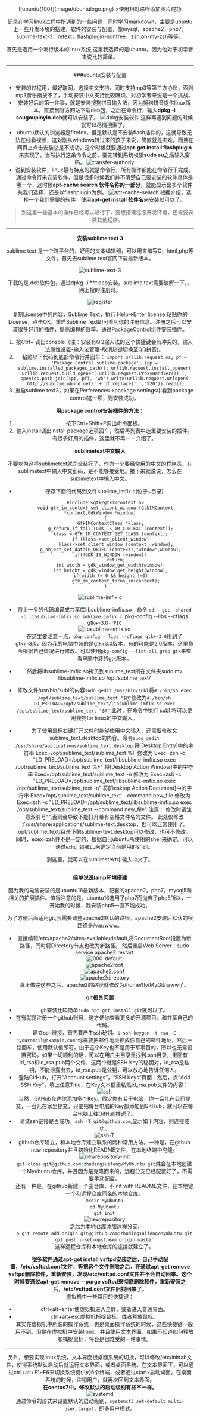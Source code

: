 <center>![ubuntu{100}](image/ubuntulogo.png)
>使用相对路径添加图片成功

记录在学习linux过程中所遇到的一些问题，同时学习markdown，主要是ubuntu上一些开发环境的搭建，软件的安装与配置，像mysql，apache2，php7，sublime-text-3，retext，flashplugin-nonfree，zsh,oh-my-zsh等等。



首先是选用一个发行版本的linux系统,这里我选择的是ubuntu，因为他对于初学者来说比较简单。
***
###ubuntu安装与配置
+ 安装的过程用，最好联网，选择中文支持，同时支持mp3等第三方协议，否则mp3音乐播放不了，手动安装中文支持比较麻烦，对初学者来说是一个挑战。
+ 安装好后的第一件事，就是安装搜狗拼音输入法，因为搜狗拼音提供linux版本，直接到官方网站下载deb包，之后在命令行，输入**dpkg -i sougoupinyin.deb**就可以安装了。
![dpkg安装软件](image/dpkg安装软件.png)
这样再遇到问题的时候就可以尽情搜索了。
+ ubuntu默认的浏览器是firefox，但是默认是不安装flash插件的，这就导致无法在线看视频，这对刚从windows转过来的孩子来说，简直就是灾难。而且在网页上点击安装总是不成功，这个时候就要通过**apt-get install flashplugin**来实现了，当然执行这条命令之前，要先转到系统权限**sudo su**之后输入密码。
![transfer-authoriy](image/transfer-authority.png)
+ 说到安装软件，linux最有特点的就是命令行，所有操作都能在命令行下完成，通过命令行来安装软件，但是很多时候我们并不清楚自己要安装的软件具体是哪一个，这时候**apt-cache search 软件名称的一部分**，就能显示出多个软件共我们选择，还是以flashplugin为例。
![apt-cache-search](image/apt-cache-search.png)
根据介绍，选择一个我们需要的软件，使用**apt-get install 软件名**来安装就可以了。
>到这里一些基本的操作已经可以进行了，要想搭建程序开发环境，还需要安装其他程序。
***
**安装sublime text 3**

sublime text 是一个跨平台的，好用的文本编辑器，可以用来编写C，html,php等文件。首先去sublime text官网下载最新版本。


![sublime-text-3](image/sublime.png)


下载的是.deb软件包，通过dpkg -i ***.deb安装。sublime text需要破解一下，。网上搜的注册码。


![register](image/sublime-text-3-register.png)



复制License中的内容，Sublime Text，执行 Help->Enter license 粘贴你的License，点击OK，重启Sublime Text即可看到你的注册信息。注册之后可以安装很多好用的插件，提高编程的效率。通过PackageControl组件安装插件。

1. 按Ctrl+`调出console（注：安装有QQ输入法的这个快捷键会有冲突的，输入法属性设置-输入法管理-取消热键切换至QQ拼音)。
2. 粘贴以下代码到底部命令行并回车：
`
import urllib.request,os; pf = 'Package Control.sublime-package'; ipp = sublime.installed_packages_path(); urllib.request.install_opener( urllib.request.build_opener( urllib.request.ProxyHandler()) ); open(os.path.join(ipp, pf), 'wb').write(urllib.request.urlopen( 'http://sublime.wbond.net/' + pf.replace(' ','%20')).read())
`
3. 重启sublime text3，如果在Perferences->package settings中看到package control这一项，则安装成功。


**用package control安装插件的方法：**


1. 按下Ctrl+Shift+P调出命令面板。
2. 输入install调出install package选项回车，然后再列表中选重要安装的插件。有很多好用的插件，这里就不再一一介绍了。

**sublimetext中文输入**

不要以为这样sublimetext就完全装好了，作为一个要经常用的中文的程序员，在sublimetext中输入中文乱码，是不能够接受地。接下来就说说，怎么在sublimetext中输入中文。



+ 保存下面的代码到文件sublime_imfix.c(位于~目录)
```
    #include <gtk/gtkimcontext.h>
    void gtk_im_context_set_client_window (GtkIMContext *context,GdkWindow *window)
    {
        GtkIMContextClass *klass;
        g_return_if_fail (GTK_IS_IM_CONTEXT (context));
        klass = GTK_IM_CONTEXT_GET_CLASS (context);
        if (klass->set_client_window)
            klass->set_client_window (context, window);
        g_object_set_data(G_OBJECT(context),"window",window);
        if(!GDK_IS_WINDOW (window))
            return;
        int width = gdk_window_get_width(window);
        int height = gdk_window_get_height(window);
        if(width != 0 && height !=0)
            gtk_im_context_focus_in(context);
    }
```
![sublime-imfix.c](image/sublime-imfix.png)

+ 将上一步的代码编译成共享库libsublime-imfix.so，命令
`
cd ~
gcc -shared -o libsublime-imfix.so sublime_imfix.c  `pkg-config --libs --cflags gtk+-3.0` -fPIC
`  
![libsublime-imfix.so](image/libsublime-imfix.so.png)  
在这里要注意一点，`pkg-config --libs --cflags gtk+-3.0`用到了gtk+-3.0，因为我的电脑中装的是gtk+3.0版本，有的可能是2.0版本，这里命令根据自己情况进行修改。可以使用`pkg-config --list-all grep gtk`来查看电脑中装的gtk版本。

+ 然后将libsublime-imfix.so拷贝到sublime_text所在文件夹sudo mv libsublime-imfix.so /opt/sublime_text/
+ 修改文件/usr/bin/subl的内容`sudo gedit /usr/bin/subl`将`#!/bin/sh
exec /opt/sublime_text/sublime_text "$@"`修改为`#!/bin/sh
LD_PRELOAD=/opt/sublime_text/libsublime-imfix.so exec /opt/sublime_text/sublime_text "$@"`
此时，在命令中执行 subl 将可以使用搜狗for linux的中文输入。
+ 为了使用鼠标右键打开文件时能够使用中文输入，还需要修改文sublime_text.desktop的内容。命令`sudo gedit /usr/share/applications/sublime_text.desktop`
将[Desktop Entry]中的字符串
Exec=/opt/sublime_text/sublime_text %F
修改为
Exec=zsh -c "LD_PRELOAD=/opt/sublime_text/libsublime-imfix.so exec /opt/sublime_text/sublime_text %F"
将[Desktop Action Window]中的字符串
Exec=/opt/sublime_text/sublime_text -n
修改为
Exec=zsh -c "LD_PRELOAD=/opt/sublime_text/libsublime-imfix.so exec /opt/sublime_text/sublime_text -n"
将[Desktop Action Document]中的字符串
Exec=/opt/sublime_text/sublime_text --command new_file
修改为
Exec=zsh -c "LD_PRELOAD=/opt/sublime_text/libsublime-imfix.so exec /opt/sublime_text/sublime_text --command new_file"
注意：
修改时请注意双引号"",否则会导致不能打开带有空格文件名的文件。
此处仅修改了/usr/share/applications/sublime-text.desktop，但可以正常使用了。opt/sublime_text/目录下的sublime-text.desktop可以修改，也可不修改。
同时，exex=zsh并不是一定的，根据自己ubuntu所使用的shell来确定。可以通过`exho $SHELL`来确定当前是用的shell。

到这里，就可以在sublimetext中输入中文了。
***
**简单说说lamp环境搭建**

因为我的电脑安装的是ubuntu16最新版本，配套的apache2，php7，mysql5和相关的扩展插件。值得注意的是，ubuntu16选用了php7而抛弃了php5所以，一开始我的时候，我安装php5一直不能成功。

为了方便后面适用git,我需要调整apache2默认的路径。apache2安装后默认的根路径是/var/www。

+ 直接编辑/etc/apache2/sites-available/default,将DocumentRoot设置为新路径，同时将Directory节点也改为新路径。
然后重启Web Server：sudo service apache2 restart  
![000-default](image/000-default.conf.png)  
![apache2root](image/apache2root.png)  
![apache2.conf](image/apache2.conf.png)  
![apache2directory](image/apache2directory.png)  
真正做完这些之后，apache2的路径就修改为/home/fly/MyGit/www了。

**git相关问题**

+ git安装比较简单`sudo apt-get install git`就可以了。  
+ 在有就是注册一个github账号，这方便你查看更多的开源项目，和共享自己的代码。  
+ 建立ssh链接，首先要产生ssh秘钥。`$ ssh-keygen -t rsa -C "youremail@example.com"`你需要把邮件地址换成你自己的邮件地址，然后一路回车，使用默认值即可，由于这个Key也不是用于军事目的，所以也无需设置密码。如果一切顺利的话，可以在用户主目录里找到.ssh目录，里面有id_rsa和id_rsa.pub两个文件，这两个就是SSH Key的秘钥对，id_rsa是私钥，不能泄露出去，id_rsa.pub是公钥，可以放心地告诉任何人。  
+ 登陆GitHub，打开“Account settings”，“SSH Keys”页面：然后，点“Add SSH Key”，填上任意Title，在Key文本框里粘贴id_rsa.pub文件的内容：  
![ssh](image/ssh.png)  
当然，GitHub允许你添加多个Key。假定你有若干电脑，你一会儿在公司提交，一会儿在家里提交，只要把每台电脑的Key都添加到GitHub，就可以在每台电脑上往GitHub推送了。  
+ 测试ssh链接是否成功，`ssh -T git@github.com`,显示如下内容，则连接成功。  
![ssh-T](image/ssh-T.png)  
+ github仓库建立，和本地仓库建立联系的两种常用方法。一种是，在github new repository并且初始化README文件，在本地终端中克隆。  
![newrepository-init](image/newrepository-init.png)  
`git clone git@github.com:zhudingsuifeng/MyUbuntu.git`就会在本地创建一个Myubuntu仓库，并且因为是克隆而来的，远程分支已经配置好了，不需要手动配置。  
还有一种是，在github新建一个空仓库，不init with README文件，在本地键一个和远程仓库同名的本地仓库。  
`mkdir MyUbuntu`  
`cd MyUbuntu`  
`git init`  
![newrepository](image/newrepository.png)  
之后为本地仓库添加远程分支:  
`$ git remote add origin git@github.com:zhudingsuifeng/MyUbuntu.git`  
`git push --set-upstream origin master`  
这样远程仓库和本地仓库的连接就建立了。  

**很多软件通过apt-get install vsftpd安装之后，自己手动配置，/etc/vsftpd.conf文件，等把这个文件删除之后，在通过apt-get remove vsftpd删除软件，重新安装，发现/etc/vsftpd.conf文件并不会自动回来。这个时候要通过apt-get remove --purge vsftpd来彻底删除软件，重新安装之后，/etc/vsftpd.conf文件旧找回来了。**  
虚拟机中一些常用的快捷键：  

+ ctrl+alt+enter使虚拟机进入全屏，或者进入普通界面。  
+ ctrl+alt+esc虚拟机捕捉鼠标，或者释放鼠标。  
其实在虚拟机中所装的操作系统，也是桌面操作系统的时候，这些快捷键一般用不到。但是在虚拟机中安装linux，并且使用文本界面，如果不知道如何释放和捕捉鼠标，将会是很难受的一件事情。  
***
另外，想要实现linux系统，文本界面很桌面系统的切换，可以修改/etc/inittab文件，使得系统默认启动后就运行文本界面，或者桌面系统。在文本界面下，可以通过ctrl+alt+F1~F6来切换系统提供的6个终端，或者通过startx启动桌面。在桌面系统的时候，注销用户，就再次回到文本界面。  
**在centos7中，修改默认的启动级别有些不一样。**  
![systemd](image/systemd.png)  
通过命令的形式来设置默认的启动级别，`systemctl set-default multi-user.target`，即多用户模式。

